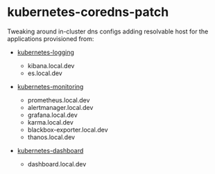 # kubernetes-coredns-patch
Tweaking around in-cluster dns configs adding resolvable host for the applications provisioned from:

* [kubernetes-logging](https://github.com/nickytd/kubernetes-logging-helm)
  * kibana.local.dev
  * es.local.dev

* [kubernetes-monitoring](https://github.com/nickytd/kubernetes-monitoring)
  * prometheus.local.dev
  * alertmanager.local.dev
  * grafana.local.dev
  * karma.local.dev
  * blackbox-exporter.local.dev
  * thanos.local.dev

* [kubernetes-dashboard](https://github.com/nickytd/kubernetes-dashboard)
  * dashboard.local.dev
